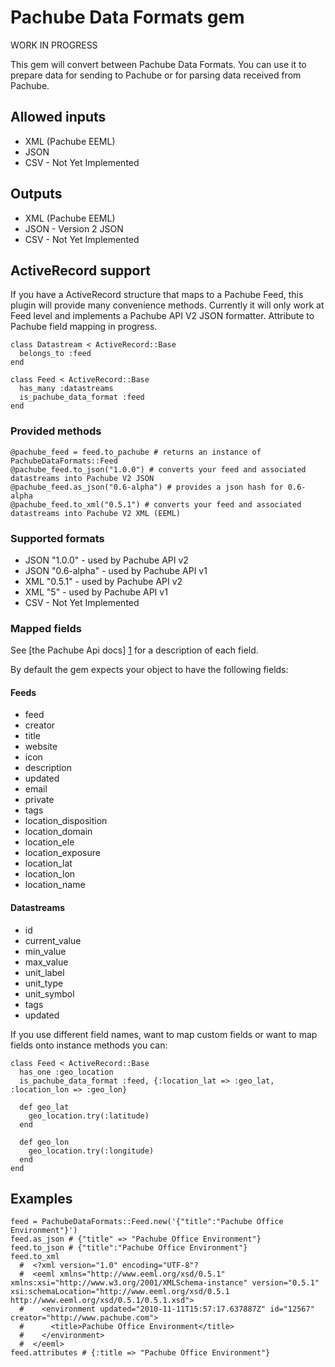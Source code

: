 Pachube Data Formats gem
========================

WORK IN PROGRESS

This gem will convert between Pachube Data Formats.
You can use it to prepare data for sending to Pachube or for parsing data received from Pachube.

Allowed inputs
--------------

 * XML (Pachube EEML)
 * JSON
 * CSV - Not Yet Implemented

Outputs
-------

 * XML (Pachube EEML)
 * JSON - Version 2 JSON
 * CSV - Not Yet Implemented

ActiveRecord support
--------------------

If you have a ActiveRecord structure that maps to a Pachube Feed, this plugin will provide many convenience methods.
Currently it will only work at Feed level and implements a Pachube API V2 JSON formatter.
Attribute to Pachube field mapping in progress.

    class Datastream < ActiveRecord::Base
      belongs_to :feed
    end

    class Feed < ActiveRecord::Base
      has_many :datastreams
      is_pachube_data_format :feed
    end

### Provided methods
  
    @pachube_feed = feed.to_pachube # returns an instance of PachubeDataFormats::Feed
    @pachube_feed.to_json("1.0.0") # converts your feed and associated datastreams into Pachube V2 JSON
    @pachube_feed.as_json("0.6-alpha") # provides a json hash for 0.6-alpha
    @pachube_feed.to_xml("0.5.1") # converts your feed and associated datastreams into Pachube V2 XML (EEML)

### Supported formats

 * JSON "1.0.0" - used by Pachube API v2
 * JSON "0.6-alpha" - used by Pachube API v1
 * XML "0.5.1" - used by Pachube API v2
 * XML "5" - used by Pachube API v1
 * CSV - Not Yet Implemented

### Mapped fields

See [the Pachube Api docs] [1] for a description of each field.

  [1]: http://api.pachube.com/v2/#data-structure "Pachube Api Docs"

By default the gem expects your object to have the following fields:

#### Feeds

 * feed
 * creator
 * title
 * website
 * icon
 * description
 * updated
 * email
 * private
 * tags
 * location_disposition
 * location_domain
 * location_ele
 * location_exposure
 * location_lat
 * location_lon
 * location_name

#### Datastreams

 * id
 * current_value
 * min_value
 * max_value
 * unit_label
 * unit_type
 * unit_symbol
 * tags
 * updated

If you use different field names, want to map custom fields or want to map fields onto instance methods you can:

    class Feed < ActiveRecord::Base
      has_one :geo_location
      is_pachube_data_format :feed, {:location_lat => :geo_lat, :location_lon => :geo_lon}

      def geo_lat
        geo_location.try(:latitude)
      end

      def geo_lon
        geo_location.try(:longitude)
      end
    end

Examples
--------

    feed = PachubeDataFormats::Feed.new('{"title":"Pachube Office Environment"}')
    feed.as_json # {"title" => "Pachube Office Environment"}
    feed.to_json # {"title":"Pachube Office Environment"}
    feed.to_xml
      #  <?xml version="1.0" encoding="UTF-8"?
      #  <eeml xmlns="http://www.eeml.org/xsd/0.5.1" xmlns:xsi="http://www.w3.org/2001/XMLSchema-instance" version="0.5.1" xsi:schemaLocation="http://www.eeml.org/xsd/0.5.1 http://www.eeml.org/xsd/0.5.1/0.5.1.xsd"> 
      #    <environment updated="2010-11-11T15:57:17.637887Z" id="12567" creator="http://www.pachube.com"> 
      #      <title>Pachube Office Environment</title>
      #    </environment>
      #  </eeml>
    feed.attributes # {:title => "Pachube Office Environment"}

